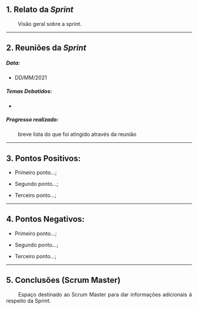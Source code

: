 ## 1. Relato da _Sprint_

<p align="justify">&emsp;&emsp; Visão geral sobre a sprint.</p>


------------
## 2. Reuniões da _Sprint_ 
##### Data:
- DD/MM/2021

##### _Temas Debatidos:_
-  

##### Progresso realizado: 
<p align="justify">&emsp;&emsp; breve lista do que foi atingido através da reunião</p>

------------

## 3. Pontos Positivos:

* Primeiro ponto...;

* Segundo ponto...;

* Terceiro ponto...;

-----------

## 4. Pontos Negativos:

* Primeiro ponto...;

* Segundo ponto...;

* Terceiro ponto...;

-----------

## 5. Conclusões (Scrum Master)

<p align="justify">&emsp;&emsp; Espaço destinado ao Scrum Master para dar informações adicionais á respeito da Sprint.</p>